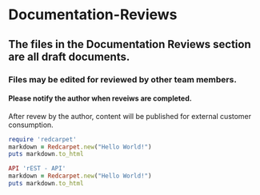 # Documentation-Reviews
## The files in the Documentation Reviews section are all draft documents.
### Files may be edited for reviewed by other team members.
#### Please notify the author when reveiws are completed.
After revew by the author, content will be published for external customer consumption.


```ruby
require 'redcarpet'
markdown = Redcarpet.new("Hello World!")
puts markdown.to_html
```


```ruby
API 'rEST - API'
markdown = Redcarpet.new("Hello World!")
puts markdown.to_html
```
